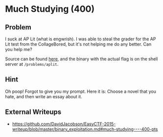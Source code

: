 # Much Studying (400)

## Problem

I suck at AP Lit (what is engwrish). I was able to steal the grader for the AP Lit test from the CollageBored, but it's not helping me do any better. Can you help me?

Source can be found [here](files/aplit.c), and the binary with the actual flag is on the shell server at `/problems/aplit`.

## Hint

Oh poop! Forgot to give you my prompt. Here it is: Choose a novel that you hate, and then write an essay about it.

## External Writeups

* https://github.com/DavidJacobson/EasyCTF-2015-writeup/blob/master/binary_exploitation.md#much-studying----400-pts
